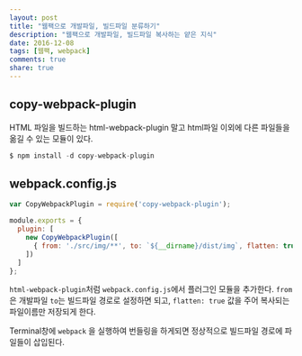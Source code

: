 ```yaml
---
layout: post
title: "웹팩으로 개발파일, 빌드파일 분류하기"
description: "웹팩으로 개발파일, 빌드파일 복사하는 얕은 지식"
date: 2016-12-08
tags: [웹팩, webpack]
comments: true
share: true
---
```


## copy-webpack-plugin


HTML 파일을 빌드하는 html-webpack-plugin 말고 html파일 이외에 다른 파일들을 옮길 수 있는 모듈이 있다.

```js
$ npm install -d copy-webpack-plugin
```

## webpack.config.js


```js
var CopyWebpackPlugin = require('copy-webpack-plugin');

module.exports = {
  plugin: [
    new CopyWebpackPlugin([
      { from: './src/img/**', to: `${__dirname}/dist/img`, flatten: true }
    ])
  ]
};
```
`html-webpack-plugin`처럼 `webpack.config.js`에서 플러그인 모듈을 추가한다. `from`은 개발파일 `to`는 빌드파일 경로로 설정하면 되고, `flatten: true` 값을 주어 복사되는 파일이름만 저장되게 한다.

Terminal창에 `webpack` 을 실행하여 번들링을 하게되면 정상적으로 빌드파일 경로에 파일들이 삽입된다.
